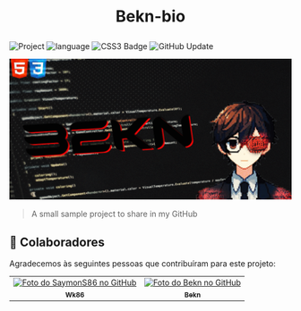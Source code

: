 # <p align="center">Bekn-bio</p>


![Project](https://img.shields.io/badge/Project-001-purple)
![language](https://img.shields.io/badge/HTMl_5-orange)
![CSS3 Badge](https://img.shields.io/badge/CSS3-blue)
![GitHub Update](https://img.shields.io/badge/Update-5.4-blue)

<img src="./bekn-bg.png" alt="exemplo imagem">

> A small sample project to share in my
GitHub

## 🤝 Colaboradores

Agradecemos às seguintes pessoas que contribuíram para este projeto:

<table>
  <tr>
    <td align="center">
      <a href="#">
        <img src="https://avatars.githubusercontent.com/u/182450370?s=400&u=428521cc1fef09f92613cb4bcf7f7b5d8d610c10&v=4" width="100px;" alt="Foto do SaymonS86 no GitHub"/><br>
        <sub>
          <b>Wk86</b>
        </sub>
      </a>
    </td>
    <td align="center">
      <a href="#">
        <img src="https://avatars.githubusercontent.com/u/177270852?v=4" width="100px;" alt="Foto do Bekn no GitHub"/><br>
        <sub>
          <b>Bekn</b>
        </sub>
      </a>
    </td>
  </tr>
</table>

